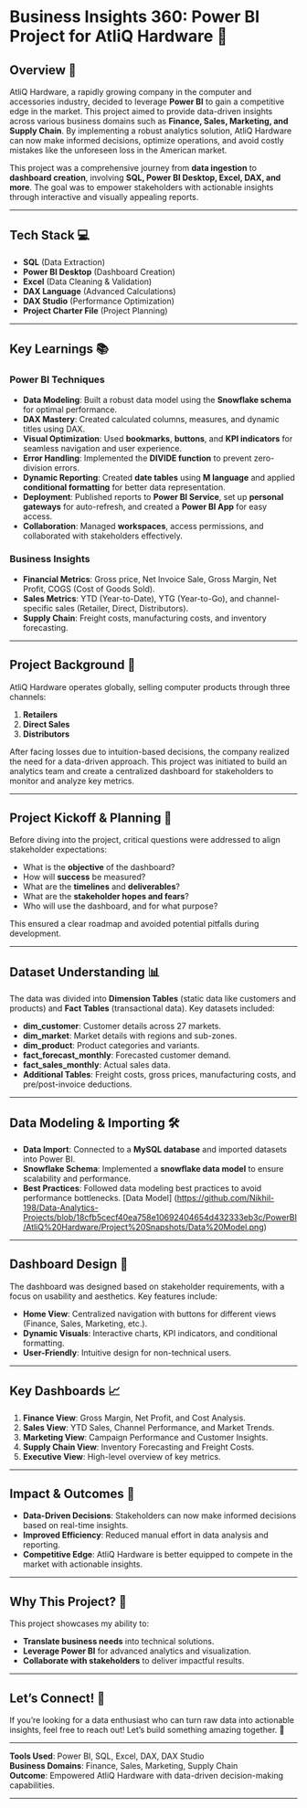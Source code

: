# Business Insights 360: Power BI Project for AtliQ Hardware 🚀

## Overview 🌟
AtliQ Hardware, a rapidly growing company in the computer and accessories industry, decided to leverage **Power BI** to gain a competitive edge in the market. This project aimed to provide data-driven insights across various business domains such as **Finance, Sales, Marketing, and Supply Chain**. By implementing a robust analytics solution, AtliQ Hardware can now make informed decisions, optimize operations, and avoid costly mistakes like the unforeseen loss in the American market.

This project was a comprehensive journey from **data ingestion** to **dashboard creation**, involving **SQL, Power BI Desktop, Excel, DAX, and more**. The goal was to empower stakeholders with actionable insights through interactive and visually appealing reports.

---

## Tech Stack 💻
- **SQL** (Data Extraction)
- **Power BI Desktop** (Dashboard Creation)
- **Excel** (Data Cleaning & Validation)
- **DAX Language** (Advanced Calculations)
- **DAX Studio** (Performance Optimization)
- **Project Charter File** (Project Planning)

---

## Key Learnings 📚
### Power BI Techniques
- **Data Modeling**: Built a robust data model using the **Snowflake schema** for optimal performance.
- **DAX Mastery**: Created calculated columns, measures, and dynamic titles using DAX.
- **Visual Optimization**: Used **bookmarks**, **buttons**, and **KPI indicators** for seamless navigation and user experience.
- **Error Handling**: Implemented the **DIVIDE function** to prevent zero-division errors.
- **Dynamic Reporting**: Created **date tables** using **M language** and applied **conditional formatting** for better data representation.
- **Deployment**: Published reports to **Power BI Service**, set up **personal gateways** for auto-refresh, and created a **Power BI App** for easy access.
- **Collaboration**: Managed **workspaces**, access permissions, and collaborated with stakeholders effectively.

### Business Insights
- **Financial Metrics**: Gross price, Net Invoice Sale, Gross Margin, Net Profit, COGS (Cost of Goods Sold).
- **Sales Metrics**: YTD (Year-to-Date), YTG (Year-to-Go), and channel-specific sales (Retailer, Direct, Distributors).
- **Supply Chain**: Freight costs, manufacturing costs, and inventory forecasting.

---

## Project Background 🏢
AtliQ Hardware operates globally, selling computer products through three channels:
1. **Retailers**
2. **Direct Sales**
3. **Distributors**

After facing losses due to intuition-based decisions, the company realized the need for a data-driven approach. This project was initiated to build an analytics team and create a centralized dashboard for stakeholders to monitor and analyze key metrics.

---

## Project Kickoff & Planning 📝
Before diving into the project, critical questions were addressed to align stakeholder expectations:
- What is the **objective** of the dashboard?
- How will **success** be measured?
- What are the **timelines** and **deliverables**?
- What are the **stakeholder hopes and fears**?
- Who will use the dashboard, and for what purpose?

This ensured a clear roadmap and avoided potential pitfalls during development.

---

## Dataset Understanding 📊
The data was divided into **Dimension Tables** (static data like customers and products) and **Fact Tables** (transactional data). Key datasets included:
- **dim_customer**: Customer details across 27 markets.
- **dim_market**: Market details with regions and sub-zones.
- **dim_product**: Product categories and variants.
- **fact_forecast_monthly**: Forecasted customer demand.
- **fact_sales_monthly**: Actual sales data.
- **Additional Tables**: Freight costs, gross prices, manufacturing costs, and pre/post-invoice deductions.

---

## Data Modeling & Importing 🛠️
- **Data Import**: Connected to a **MySQL database** and imported datasets into Power BI.
- **Snowflake Schema**: Implemented a **snowflake data model** to ensure scalability and performance.
- **Best Practices**: Followed data modeling best practices to avoid performance bottlenecks.
[Data Model]
(https://github.com/Nikhil-198/Data-Analytics-Projects/blob/18cfb5cecf40ea758e10692404654d432333eb3c/PowerBI/AtliQ%20Hardware/Project%20Snapshots/Data%20Model.png)
---

## Dashboard Design 🎨
The dashboard was designed based on stakeholder requirements, with a focus on usability and aesthetics. Key features include:
- **Home View**: Centralized navigation with buttons for different views (Finance, Sales, Marketing, etc.).
- **Dynamic Visuals**: Interactive charts, KPI indicators, and conditional formatting.
- **User-Friendly**: Intuitive design for non-technical users.

---

## Key Dashboards 📈
1. **Finance View**: Gross Margin, Net Profit, and Cost Analysis.
2. **Sales View**: YTD Sales, Channel Performance, and Market Trends.
3. **Marketing View**: Campaign Performance and Customer Insights.
4. **Supply Chain View**: Inventory Forecasting and Freight Costs.
5. **Executive View**: High-level overview of key metrics.

---

## Impact & Outcomes 🚀
- **Data-Driven Decisions**: Stakeholders can now make informed decisions based on real-time insights.
- **Improved Efficiency**: Reduced manual effort in data analysis and reporting.
- **Competitive Edge**: AtliQ Hardware is better equipped to compete in the market with actionable insights.

---

## Why This Project? 🌟
This project showcases my ability to:
- **Translate business needs** into technical solutions.
- **Leverage Power BI** for advanced analytics and visualization.
- **Collaborate with stakeholders** to deliver impactful results.

---

## Let’s Connect! 🤝
If you’re looking for a data enthusiast who can turn raw data into actionable insights, feel free to reach out! Let’s build something amazing together. 🚀

---

**Tools Used**: Power BI, SQL, Excel, DAX, DAX Studio  
**Business Domains**: Finance, Sales, Marketing, Supply Chain  
**Outcome**: Empowered AtliQ Hardware with data-driven decision-making capabilities.  

---

